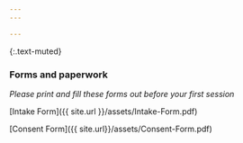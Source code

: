 ```yaml
---
---

---
```



{:.text-muted}
### Forms and paperwork

*Please print and fill these forms out before your first session*

[Intake Form]({{ site.url }}/assets/Intake-Form.pdf)

[Consent Form]({{ site.url}}/assets/Consent-Form.pdf)
